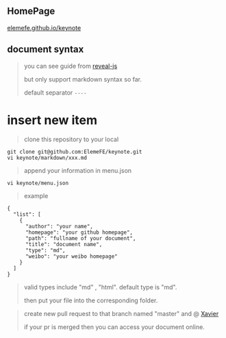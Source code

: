 ## HomePage

[elemefe.github.io/keynote](https://elemefe.github.io/keynote)

## document syntax

> you can see guide from [reveal-js](http://lab.hakim.se/reveal-js/)
>
> but only support markdown syntax so far.
>
> default separator `----`

# insert new item

> clone this repository to your local

```
git clone git@github.com:ElemeFE/keynote.git
vi keynote/markdown/xxx.md
```

> append your information in menu.json

```
vi keynote/menu.json
```

> example

```
{
  "list": [
    {
      "author": "your name",
      "homepage": "your github homepage",
      "path": "fullname of your document",
      "title": "document name",
      "type": "md",
      "weibo": "your weibo homepage"
    }
  ]
}
```
> valid types include "md" , "html". default type is "md".
>
> then put your file into the corresponding folder.

> create new pull request to that branch named "master" and @ [Xavier](https://github.com/Yuanbin-xavier)
>
> if your pr is merged then you can access your document online.